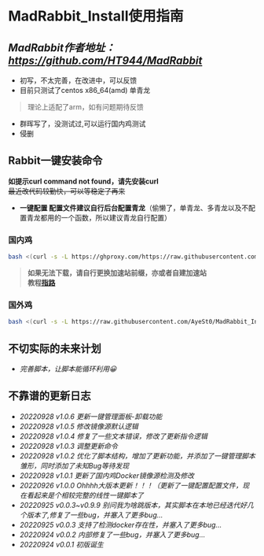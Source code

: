 # MadRabbit_Install使用指南

## *MadRabbit作者地址：https://github.com/HT944/MadRabbit* 

* 初写，不太完善，在改进中，可以反馈  
* 目前只测试了centos  x86_64(amd) 单青龙
>理论上适配了arm，如有问题期待反馈
* 群晖写了，没测试过,可以运行国内鸡测试  
* 侵删
## Rabbit一键安装命令
 
**如提示curl command not found，请先安装curl**  
~~最近改代码较勤快，可以等稳定了再来~~
* **一键配置 配置文件建议自行后台配置青龙**（偷懒了，单青龙、多青龙以及不配置青龙都用的一个函数，所以建议青龙自行配置）

### 国内鸡
```bash
bash <(curl -s -L https://ghproxy.com/https://raw.githubusercontent.com/AyeSt0/MadRabbit_Install/master/RabbitInstall.sh)
```
>**如果无法下载，请自行更换加速站前缀，亦或者自建加速站  
教程[指路](https://www.kejiwanjia.com/jiaocheng/105320.html)**
### 国外鸡
```bash
bash <(curl -s -L https://raw.githubusercontent.com/AyeSt0/MadRabbit_Install/master/RabbitInstall.sh)
```
## 不切实际的未来计划
* *完善脚本，让脚本能循环利用😀*  

## 不靠谱的更新日志

* *20220928 v1.0.6 更新一键管理面板-卸载功能*
* *20220928 v1.0.5 修改镜像源默认逻辑*
* *20220928 v1.0.4 修复了一些文本错误，修改了更新指令逻辑*
* *20220928 v1.0.3 调整更新命令*
* *20220928 v1.0.2 优化了脚本结构，增加了更新功能，并添加了一键管理脚本雏形，同时添加了未知Bug等待发现*
* *20220928 v1.0.1 更新了国内鸡Docker镜像源检测及修改*
* *20220926 v1.0.0 Ohhhh大版本更新！！！（更新了一键配置配置文件，现在看起来是个相较完整的线性一键脚本了*  
* *20220925 v0.0.3~v0.9.9 别问我为啥跳版本，其实脚本在本地已经迭代好几个版本了,修复了一些bug，并塞入了更多bug...*  
* *20220925 v0.0.3 支持了检测docker存在性，并塞入了更多bug...*  
* *20220924 v0.0.2 内部修复了一些bug，并塞入了更多bug...*  
* *20220924 v0.0.1 初版诞生*  
